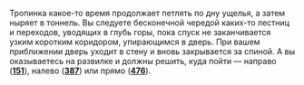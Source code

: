Тропинка какое-то время продолжает петлять по дну ущелья, а затем ныряет в тоннель. Вы следуете бесконечной чередой каких-то лестниц и переходов, уводящих в глубь горы, пока спуск не заканчивается узким коротким коридором, упирающимся в дверь. При вашем приближении дверь уходит в стену и вновь закрывается за спиной. А вы оказываетесь на развилке и должны решить, куда пойти — направо ([**151**](#n_151)), налево ([**387**](#n_387)) или прямо ([**476**](#n_476)).

